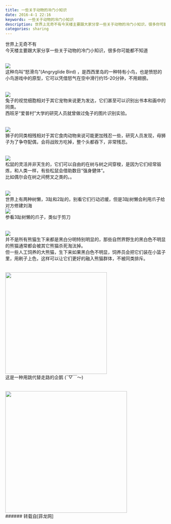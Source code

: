 ```yaml
---
title: 一些关于动物的冷门小知识
date: 2016-4-1 22:16
keywords: 一些关于动物的冷门小知识
description: 世界上无奇不有今天楼主要跟大家分享一些关于动物的冷门小知识，很多你可能都不知道这种鸟叫“怒滑鸟”(Angryglide Bird) ，是西西里岛的一种特有小鸟，也是愤怒的小鸟游戏中的原型，它可以凭借怒气在空中滑行约15-20分钟，不用翅膀。兔子的视觉细胞相对于其它宠物来说更为发达，它们甚至可以识别出书本和画中的同类。西班牙“爱普村”大学的研究人员就曾做过兔子的图片识别实验。狮子的同类相残相对于其它食肉动物来说可能更加残忍一些，研究人员发现，母狮子为了争夺配偶，会将战败方吃掉，整个头都吞下，非常残忍。松鼠的灵活并非天生的，它们可以自由的在树与树之间穿梭，是因为它们经常锻炼，和人类一样，有些松鼠会借助数目“强身健体”。比如偶尔会在树之间劈叉之类的。。世界上有两种树懒，3趾和2趾的，别看它们行动迟缓，但是3趾树懒会利用爪子给对方修建刘海参看3趾树懒的爪子，类似于剪刀并不是所有熊猫生下来都是黑白分明特别明显的，那些自然界野生的黑白色不明显的熊猫通常都会被其它熊猫杀死淘汰掉。但一些人工饲养的大熊猫，生下来如果黑白色不明显，饲养员会把它们装在小篮子里，用刷子上色，这样可以让它们更好的融入熊猫群体，不被同类排斥。这是一种用跳代替走路的企鹅 (ˉ▽￣～)
categories: sharing
---
```

<td class="t_f" id="postmessage_307692">

世界上无奇不有<br/>
今天楼主要跟大家分享一些关于动物的冷门小知识，很多你可能都不知道<br/>
<br/>

<img aid="217103" data-cf-modified-d3c968c05d44222ae1e699e9-="" file="data/attachment/forum/201604/01/215054dnlnx6fy9zzqepnq.jpg.thumb.jpg" id="aimg_217103" inpost="1" onclick="" onmouseover="" src="http://www.flw.ph/data/attachment/forum/201604/01/215054dnlnx6fy9zzqepnq.jpg" style="cursor:pointer" zoomfile="data/attachment/forum/201604/01/215054dnlnx6fy9zzqepnq.jpg"/>


<br/>
这种鸟叫“怒滑鸟”(Angryglide Bird) ，是西西里岛的一种特有小鸟，也是愤怒的小鸟游戏中的原型，它可以凭借怒气在空中滑行约15-20分钟，不用翅膀。<br/>
<br/>
<br/>

<img aid="217104" data-cf-modified-d3c968c05d44222ae1e699e9-="" file="data/attachment/forum/201604/01/215252d9k238rvr8xavcvz.jpg.thumb.jpg" id="aimg_217104" inpost="1" onclick="" onmouseover="" src="http://www.flw.ph/data/attachment/forum/201604/01/215252d9k238rvr8xavcvz.jpg" style="cursor:pointer" zoomfile="data/attachment/forum/201604/01/215252d9k238rvr8xavcvz.jpg"/>


<br/>
兔子的视觉细胞相对于其它宠物来说更为发达，它们甚至可以识别出书本和画中的同类。<br/>
西班牙“爱普村”大学的研究人员就曾做过兔子的图片识别实验。<br/>
<br/>
<br/>

<img aid="217105" data-cf-modified-d3c968c05d44222ae1e699e9-="" file="data/attachment/forum/201604/01/215953uf8c3jj97c77fjcc.jpg.thumb.jpg" id="aimg_217105" inpost="1" onclick="" onmouseover="" src="http://www.flw.ph/data/attachment/forum/201604/01/215953uf8c3jj97c77fjcc.jpg" style="cursor:pointer" zoomfile="data/attachment/forum/201604/01/215953uf8c3jj97c77fjcc.jpg"/>


<br/>
狮子的同类相残相对于其它食肉动物来说可能更加残忍一些，研究人员发现，母狮子为了争夺配偶，会将战败方吃掉，整个头都吞下，非常残忍。<br/>
<br/>
<br/>

<img aid="217106" data-cf-modified-d3c968c05d44222ae1e699e9-="" file="data/attachment/forum/201604/01/220515nkwpe1ukw7ceecp7.jpg.thumb.jpg" id="aimg_217106" inpost="1" onclick="" onmouseover="" src="http://www.flw.ph/data/attachment/forum/201604/01/220515nkwpe1ukw7ceecp7.jpg" style="cursor:pointer" zoomfile="data/attachment/forum/201604/01/220515nkwpe1ukw7ceecp7.jpg"/>


<br/>
松鼠的灵活并非天生的，它们可以自由的在树与树之间穿梭，是因为它们经常锻炼，和人类一样，有些松鼠会借助数目“强身健体”。<br/>
比如偶尔会在树之间劈叉之类的。。<br/>
<br/>
<br/>

<img aid="217108" data-cf-modified-d3c968c05d44222ae1e699e9-="" file="data/attachment/forum/201604/01/220754krsrcssl0srli06i.jpg.thumb.jpg" id="aimg_217108" inpost="1" onclick="" onmouseover="" src="http://www.flw.ph/data/attachment/forum/201604/01/220754krsrcssl0srli06i.jpg" style="cursor:pointer" zoomfile="data/attachment/forum/201604/01/220754krsrcssl0srli06i.jpg"/>


<br/>
世界上有两种树懒，3趾和2趾的，别看它们行动迟缓，但是3趾树懒会利用爪子给对方修建刘海<br/>

<img aid="217107" data-cf-modified-d3c968c05d44222ae1e699e9-="" file="data/attachment/forum/201604/01/220749hm448yymmc2mmzy2.jpg.thumb.jpg" id="aimg_217107" inpost="1" onclick="" onmouseover="" src="http://www.flw.ph/data/attachment/forum/201604/01/220749hm448yymmc2mmzy2.jpg" style="cursor:pointer" zoomfile="data/attachment/forum/201604/01/220749hm448yymmc2mmzy2.jpg"/>


<br/>
参看3趾树懒的爪子，类似于剪刀<br/>
<br/>
<br/>

<img aid="217109" data-cf-modified-d3c968c05d44222ae1e699e9-="" file="data/attachment/forum/201604/01/221150cs2423lrwupxpww7.jpg.thumb.jpg" id="aimg_217109" inpost="1" onclick="" onmouseover="" src="http://www.flw.ph/data/attachment/forum/201604/01/221150cs2423lrwupxpww7.jpg" style="cursor:pointer" zoomfile="data/attachment/forum/201604/01/221150cs2423lrwupxpww7.jpg"/>


<br/>
并不是所有熊猫生下来都是黑白分明特别明显的，那些自然界野生的黑白色不明显的熊猫通常都会被其它熊猫杀死淘汰掉。<br/>
但一些人工饲养的大熊猫，生下来如果黑白色不明显，饲养员会把它们装在小篮子里，用刷子上色，这样可以让它们更好的融入熊猫群体，不被同类排斥。<br/>
<br/>
<br/>

<img aid="217110" class="zoom" data-cf-modified-d3c968c05d44222ae1e699e9-="" file="data/attachment/forum/201604/01/221353g3vp2l3wzqqfp35g.gif" id="aimg_217110" inpost="1" onclick="" onmouseover="" src="http://www.flw.ph/data/attachment/forum/201604/01/221353g3vp2l3wzqqfp35g.gif" width="319" zoomfile="data/attachment/forum/201604/01/221353g3vp2l3wzqqfp35g.gif"/>


<br/>
这是一种用跳代替走路的企鹅 (ˉ▽￣～)<br/>
<br/>
<br/>

<img aid="217111" class="zoom" data-cf-modified-d3c968c05d44222ae1e699e9-="" file="data/attachment/forum/201604/01/221535vof0ys09i90f0xff.gif" id="aimg_217111" inpost="1" onclick="" onmouseover="" src="http://www.flw.ph/data/attachment/forum/201604/01/221535vof0ys09i90f0xff.gif" width="382" zoomfile="data/attachment/forum/201604/01/221535vof0ys09i90f0xff.gif"/>


<br/>
</td>
###### 转载自[菲龙网]